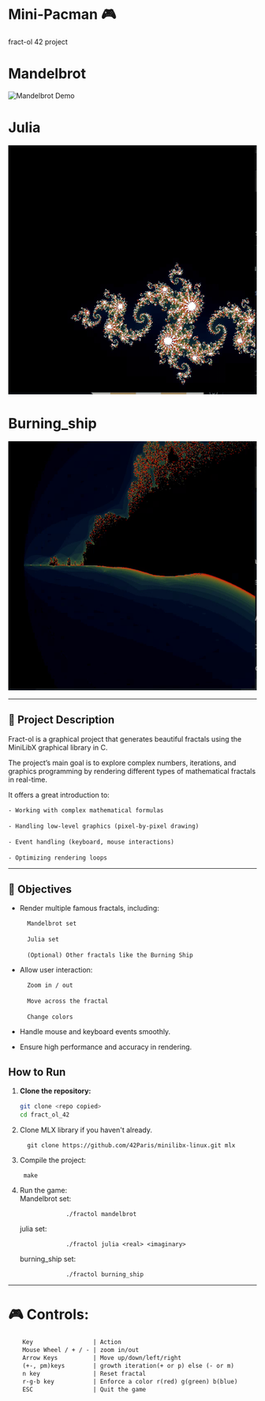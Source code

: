 # Mini-Pacman 🎮


fract-ol 42 project

# Mandelbrot
![Mandelbrot Demo](mandelbrot_demo.gif)

# Julia
![Julia Demo](julia_demo.gif)

# Burning_ship
![Burning_ship Demo](burning_ship_demo.gif)



---

## 📜 Project Description

Fract-ol is a graphical project that generates beautiful fractals using the MiniLibX graphical library in C.

The project’s main goal is to explore complex numbers, iterations, and graphics programming by rendering different types of mathematical fractals in real-time.  

It offers a great introduction to:

    - Working with complex mathematical formulas
    
    - Handling low-level graphics (pixel-by-pixel drawing)

    - Event handling (keyboard, mouse interactions)

    - Optimizing rendering loops

---

## 🎯 Objectives

- Render multiple famous fractals, including:

        Mandelbrot set

        Julia set

        (Optional) Other fractals like the Burning Ship

- Allow user interaction:

        Zoom in / out

        Move across the fractal

        Change colors

- Handle mouse and keyboard events smoothly.

- Ensure high performance and accuracy in rendering.


## How to Run

1. **Clone the repository:**
   ```bash
   git clone <repo copied>
   cd fract_ol_42

2. Clone MLX library if you haven't already.

         git clone https://github.com/42Paris/minilibx-linux.git mlx
  
3. Compile the project:
      
        make

5. Run the game:  
    Mandelbrot set:
   
                    ./fractol mandelbrot
   
    julia set:
   
                    ./fractol julia <real> <imaginary>
   
    burning_ship set:
   
                    ./fractol burning_ship
   

---



# 🎮 Controls:

        Key                 | Action  
        Mouse Wheel / + / - | zoom in/out  
        Arrow Keys          | Move up/down/left/right	   
        (+-, pm)keys        | growth iteration(+ or p) else (- or m)  
        n key               | Reset fractal  
        r-g-b key           | Enforce a color r(red) g(green) b(blue)
        ESC                 | Quit the game  
